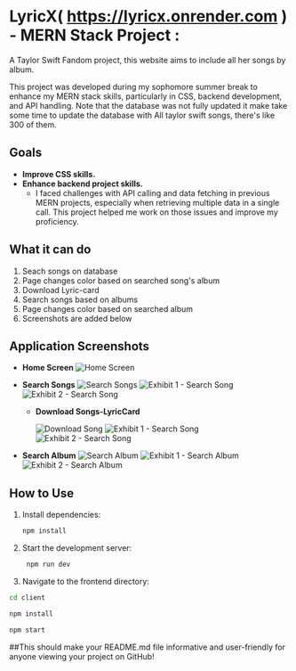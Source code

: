 # LyricX( https://lyricx.onrender.com ) - MERN Stack Project :

A Taylor Swift Fandom project, this website aims to include all her songs by album.

This project was developed during my sophomore summer break to enhance my MERN stack skills, particularly in CSS, backend development, and API handling. Note that the database was not fully updated it make take some time to update the database with All taylor swift songs, there's like 300 of them.

## Goals

- **Improve CSS skills.**
- **Enhance backend project skills.**
  - I faced challenges with API calling and data fetching in previous MERN projects, especially when retrieving multiple data in a single call. This project helped me work on those issues and improve my proficiency.

## What it can do

1. Seach songs on database
2. Page changes color based on searched song's album
3. Download Lyric-card
4. Search songs based on albums
5. Page changes color based on searched album
6. Screenshots are added below

## Application Screenshots

- **Home Screen**
  ![Home Screen](home.png)
- **Search Songs**
  ![Search Songs](seachsongs.png)
  ![Exhibit 1 - Search Song](exhibit-1_searchsong.png)
  ![Exhibit 2 - Search Song](exhibit-2_searchsong.png)

  - **Download Songs-LyricCard**

    ![Download Song](download_image.png)
    ![Exhibit 1 - Search Song](Red.png)
    ![Exhibit 2 - Search Song](willow.png)

- **Search Album**
  ![Search Album](searchalbum.png)
  ![Exhibit 1 - Search Album](exhibit-1_searchalbum.png)
  ![Exhibit 2 - Search Album](exhibit-2_searchalbum.png)

## How to Use

1. Install dependencies:
   ```bash
   npm install
   ```
2. Start the development server:
   ```bash
    npm run dev
   ```
3. Navigate to the frontend directory:

```bash
cd client
```

```bash
npm install
```

```bash
npm start
```

##This should make your README.md file informative and user-friendly for anyone viewing your project on GitHub!
